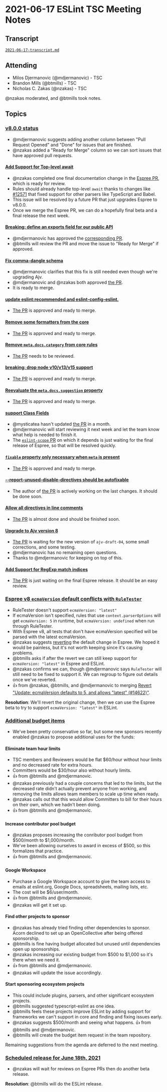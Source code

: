 # 2021-06-17 ESLint TSC Meeting Notes

## Transcript

[`2021-06-17-transcript.md`](2021-06-17-transcript.md)

## Attending

* Milos Djermanovic (@mdjermanovic) - TSC
* Brandon Mills (@btmills) - TSC
* Nicholas C. Zakas (@nzakas) - TSC

@nzakas moderated, and @btmills took notes.

## Topics

### [v8.0.0 status](https://github.com/eslint/eslint/projects/8)

* @mdjermanovic suggests adding another column between "Pull Request Opened" and "Done" for issues that are finished.
* @nzakas added a "Ready for Merge" column so we can sort issues that have approved pull requests.

#### [Add Support for Top-level await](https://github.com/eslint/eslint/issues/14632)

* @nzakas completed one final documentation change in the [Espree PR](https://github.com/eslint/espree/pull/505), which is ready for review.
* Rules should already handle top-level `await` thanks to changes like [#12571](https://github.com/eslint/eslint/commit/fed20bb039cf9f53adfcf93e467f418c5e958f45) that fixed support for other parsers like TypeScript and Babel.
* This issue will be resolved by a future PR that just upgrades Espree to v8.0.0.
* Once we merge the Espree PR, we can do a hopefully final beta and a final release the next week.

#### [Breaking: define an exports field for our public API](https://github.com/eslint/eslint/issues/13654)

* @mdjermanovic has approved the [corresponding PR](https://github.com/eslint/eslint/pull/14706).
* @btmills will review the PR and move the issue to "Ready for Merge" if approved.

#### [Fix comma-dangle schema](https://github.com/eslint/eslint/issues/13739)

* @mdjermanovic clarifies that this fix is still needed even though we're upgrading Ajv.
* @mdjermanovic and @nzakas both approved [the PR](https://github.com/eslint/eslint/pull/14030).
* It is ready to merge.

#### [update eslint:recommended and eslint-config-eslint.](https://github.com/eslint/eslint/issues/14673)

* [The PR](https://github.com/eslint/eslint/pull/14691) is approved and ready to merge.

#### [Remove some formatters from the core](https://github.com/eslint/eslint/issues/14277)

* [The PR](https://github.com/eslint/eslint/pull/14316) is approved and ready to merge.

#### [Remove `meta.docs.category` from core rules](https://github.com/eslint/eslint/issues/13398)

* [The PR](https://github.com/eslint/eslint/pull/14594) needs to be reviewed.

#### [breaking: drop node v10/v13/v15 support](https://github.com/eslint/eslint/issues/14023)

* [The PR](https://github.com/eslint/eslint/pull/14592) is approved and ready to merge.

#### [Reevaluate the `meta.docs.suggestion` property](https://github.com/eslint/eslint/issues/14312)

* [The PR](https://github.com/eslint/eslint/pull/14573) is approved and ready to merge.

#### [support Class Fields](https://github.com/eslint/eslint/issues/14343)

* @mysticatea hasn't updated [the PR](https://github.com/eslint/eslint/pull/14591) in a month.
* @mdjermanovic will start reviewing it next week and let the team know what help is needed to finish it.
* The [`eslint-scope` PR](https://github.com/eslint/eslint-scope/pull/69) on which it depends is just waiting for the final release of Espree, so that will be resolved quickly.

#### [`fixable` property only necessary when `meta` is present](https://github.com/eslint/eslint/issues/13349)

* [The PR](https://github.com/eslint/eslint/pull/14634) is approved and ready to merge.

#### [--report-unused-disable-directives should be autofixable](https://github.com/eslint/eslint/issues/11815)

* The author of [the PR](https://github.com/eslint/eslint/pull/14617) is actively working on the last changes. It should be done soon.

#### [Allow all directives in line comments](https://github.com/eslint/eslint/issues/14575)

* [The PR](https://github.com/eslint/eslint/pull/14656) is almost done and should be finished soon.

#### [Upgrade to Ajv version 8](https://github.com/eslint/eslint/issues/13888)

* [The PR](https://github.com/eslint/eslint/pull/13911) is waiting for the new version of `ajv-draft-04`, some small corrections, and some testing.
* @mdjermanovic has no remaining open questions.
* Thanks to @mdjermanovic for keeping on top of this.

#### [Add Support for RegExp match indices](https://github.com/eslint/eslint/issues/14640)

* [The PR](https://github.com/eslint/eslint/pull/14653) is just waiting on the final Espree release. It should be an easy review.

### [Espree v8 `ecmaVersion` default conflicts with `RuleTester`](https://github.com/eslint/eslint/pull/14710)

* RuleTester doesn't support `ecmaVersion: "latest"`
* If ecmaVersion isn't specified, rules that use `context.parserOptions` will get `ecmaVersion: 5` in runtime, but `ecmaVersion: undefined` when run through RuleTester.
* With Espree v8, all tests that don't have ecmaVersion specified will be parsed with the latest ecmaVersion.
* @nzakas suggests [reverting](https://github.com/eslint/eslint/pull/14711) the default change in Espree. We hoped it would be painless, but it's not worth keeping since it's causing problems.
* @btmills asks if after the revert we can still keep support for `ecmaVersion: "latest"` in Espree and ESLint.
* @nzakas confirms we can, though @mdjermanovic says `RuleTester` will still need to be fixed to support it. We can regroup to figure out details once we've reverted.
* :+1: from @nzakas, @btmills, and @mdjermanovic to merging [Revert "Update: ecmaVersion defaults to 5, and allows "latest" (#14622)"](https://github.com/eslint/eslint/pull/14711).

**Resolution**: We'll revert the original change, then we can use the Espree beta to try to support `ecmaVersion: "latest"` in ESLint.

### [Additional budget items](https://github.com/eslint/tsc-meetings/issues/265#issuecomment-859751751)

* We've been pretty conservative so far, but some new sponsors recently enabled @nzakas to propose additional uses for the funds:

#### Eliminate team hour limits

* TSC members and Reviewers would be flat $60/hour without hour limits and no decreased rate for extra hours.
* Committers would be $30/hour also without hourly limits.
* :+1: from @btmills and @mdjermanovic.
* @nzakas previously had a couple concerns that led to the limits, but the decreased rate didn't actually prevent anyone from working, and removing the limits allows team members to scale up time when ready.
* @nzakas calls out that this would allow Committers to bill for their hours on their own, which we hadn't been doing.
* :+1: from @btmills and @mdjermanovic.

#### Increase contributor pool budget

* @nzakas proposes increasing the conributor pool budget from $500/month to $1,000/month.
* We've been allowing ourselves to award in excess of $500, so this formalizes that practice.
* :+1: from @btmills and @mdjermanovic.

#### Google Workspace

* Purchase a Google Workspace account to give the team access to emails at eslint.org, Google Docs, spreadsheets, mailing lists, etc.
* The cost will be $6/user/month.
* :+1: from @btmills and @mdjermanovic.
* @nzakas will get it set up.

#### Find other projects to sponsor

* @nzakas has already tried finding other dependencies to sponsor. Acorn declined to set up an OpenCollective after being offered sponsorship.
* @btmills is fine having budget allocated but unused until dependencies open up sponsorships.
* @nzakas increasing our existing budget from $500 to $1,000 so it's there when we need it.
* :+1: from @btmills and @mdjermanovic.
* @nzakas will update the issue accordingly.

#### Start sponsoring ecosystem projects

* This could include plugins, parsers, and other significant ecosystem projects.
* @btmills suggested typescript-eslint as one idea.
* @btmills feels these projects improve ESLint by adding support for frameworks we can't support in core and finding and fixing issues early.
* @nzakas suggests $500/month and seeing what happens. :+1: from @btmills and @mdjermanovic.
* @btmills will create the budget item request in the team repository.

Remaining suggestions from the agenda are deferred to the next meeting.

### [Scheduled release for June 18th, 2021](https://github.com/eslint/eslint/issues/14682)

* @nzakas will wait for reviews on Espree PRs then do another beta release.

**Resolution**: @btmills will do the ESLint release.

